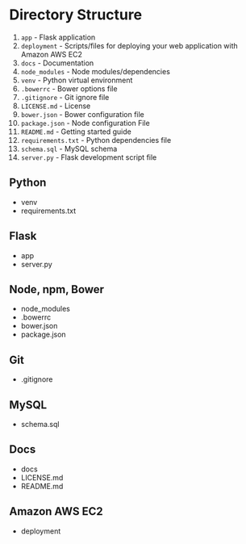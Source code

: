 # Directory Structure
1. `app` - Flask application
2. `deployment` - Scripts/files for deploying your web application with Amazon AWS EC2
3. `docs` - Documentation
4. `node_modules` - Node modules/dependencies
5. `venv` - Python virtual environment
6. `.bowerrc` - Bower options file
7. `.gitignore` - Git ignore file
8. `LICENSE.md` - License
9. `bower.json` - Bower configuration file
10. `package.json` - Node configuration File
11. `README.md` - Getting started guide
12. `requirements.txt` - Python dependencies file
13. `schema.sql` - MySQL schema
14. `server.py` - Flask development script file

## Python
* venv
* requirements.txt

## Flask
* app
* server.py

## Node, npm, Bower
* node_modules
* .bowerrc
* bower.json
* package.json

## Git
* .gitignore

## MySQL
* schema.sql

## Docs
* docs
* LICENSE.md
* README.md

## Amazon AWS EC2
* deployment
